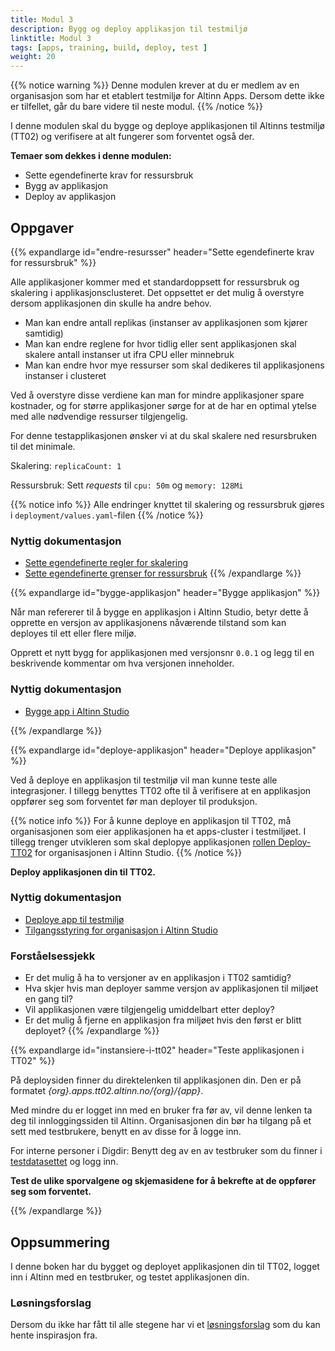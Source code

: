 ```yaml
---
title: Modul 3
description: Bygg og deploy applikasjon til testmiljø
linktitle: Modul 3
tags: [apps, training, build, deploy, test ]
weight: 20
---
```

{{% notice warning %}}
 Denne modulen krever at du er medlem av en organisasjon som har et etablert testmiljø for Altinn Apps. Dersom dette ikke er tilfellet, går du bare videre til neste modul.
{{% /notice %}}


I denne modulen skal du bygge og deploye applikasjonen til Altinns testmiljø (TT02) og verifisere at alt fungerer som forventet også der.


**Temaer som dekkes i denne modulen:**
- Sette egendefinerte krav for ressursbruk
- Bygg av applikasjon
- Deploy av applikasjon


## Oppgaver
{{% expandlarge id="endre-resursser" header="Sette egendefinerte krav for ressursbruk" %}}

Alle applikasjoner kommer med et standardoppsett for ressursbruk og skalering i applikasjonsclusteret.
Det oppsettet er det mulig å overstyre dersom applikasjonen din skulle ha andre behov.
- Man kan endre antall replikas (instanser av applikasjonen som kjører samtidig)
- Man kan endre reglene for hvor tidlig eller sent applikasjonen skal skalere antall instanser ut ifra CPU eller minnebruk
- Man kan endre hvor mye ressurser som skal dedikeres til applikasjonens instanser i clusteret

Ved å overstyre disse verdiene kan man for mindre applikasjoner spare kostnader,
og for større applikasjoner sørge for at de har en optimal ytelse med alle nødvendige ressurser tilgjengelig.

For denne testapplikasjonen ønsker vi at du skal skalere ned resursbruken til det minimale.

Skalering: `replicaCount: 1`

Ressursbruk: Sett _requests_ til `cpu: 50m` og `memory: 128Mi`

{{% notice info %}}
Alle endringer knyttet til skalering og ressursbruk gjøres i `deployment/values.yaml`-filen
{{% /notice %}}


### Nyttig dokumentasjon
- [Sette egendefinerte regler for skalering](/nb/app/development/configuration/deployment/#skalering)
- [Sette egendefinerte grenser for ressursbruk](/nb/app/development/configuration/deployment/#resources-konfigurasjon)
{{% /expandlarge %}}



{{% expandlarge id="bygge-applikasjon" header="Bygge applikasjon" %}}

Når man refererer til å bygge en applikasjon i Altinn Studio,
betyr dette å opprette en versjon av applikasjonens nåværende tilstand
som kan deployes til ett eller flere miljø.

Opprett et nytt bygg for applikasjonen med versjonsnr `0.0.1`
og legg til en beskrivende kommentar om hva versjonen inneholder.

### Nyttig dokumentasjon
- [Bygge app i Altinn Studio](/nb/app/testing/deploy/#bygge-app)

{{% /expandlarge %}}


{{% expandlarge id="deploye-applikasjon" header="Deploye applikasjon" %}}

Ved å deploye en applikasjon til testmiljø vil man kunne teste alle integrasjoner.
I tillegg benyttes TT02 ofte til å verifisere at en applikasjon oppfører seg som forventet
før man deployer til produksjon.

{{% notice info %}}
For å kunne deploye en applikasjon til TT02,
må organisasjonen som eier applikasjonen ha et apps-cluster i testmiljøet.
I tillegg trenger utvikleren som skal deplopye applikasjonen [rollen Deploy-TT02](/nb/app/access-management/studio/#deploy-tt02)
for organisasjonen i Altinn Studio.
{{% /notice %}}

**Deploy applikasjonen din til TT02.**

### Nyttig dokumentasjon
- [Deploye app til testmiljø](/nb/app/testing/deploy/#deploy-av-app-til-testmiljø)
- [Tilgangsstyring for organisasjon i Altinn Studio](/nb/app/access-management/studio/#tilgangsstyring-for-organisasjonen)

### Forståelsessjekk
- Er det mulig å ha to versjoner av en applikasjon i TT02 samtidig?
- Hva skjer hvis man deployer samme versjon av applikasjonen til miljøet en gang til?
- Vil applikasjonen være tilgjengelig umiddelbart etter deploy?
- Er det mulig å fjerne en applikasjon fra miljøet hvis den først er blitt deployet?
{{% /expandlarge %}}

{{% expandlarge id="instansiere-i-tt02" header="Teste applikasjonen i TT02" %}}

På deploysiden finner du direktelenken til applikasjonen din.
Den er på formatet _{org}.apps.tt02.altinn.no/{org}/{app}_.


Med mindre du er logget inn med en bruker fra før av,
vil denne lenken ta deg til innloggingssiden til Altinn.
Organisasjonen din bør ha tilgang på et sett med testbrukere, benytt en av disse for å logge inn.

For interne personer i Digdir: Benytt deg av en av testbruker som du finner i [testdatasettet](https://pedia.altinn.cloud/testing/testdata/datasets/) og logg inn.

**Test de ulike sporvalgene og skjemasidene for å bekrefte at de oppfører seg som forventet.**

{{% /expandlarge %}}

## Oppsummering

I denne boken har du bygget og deployet applikasjonen din til TT02,
logget inn i Altinn med en testbruker, og testet applikasjonen din.

### Løsningsforslag
Dersom du ikke har fått til alle stegene har vi et [løsningsforslag](https://altinn.studio/repos/ttd/tilflytter-sogndal-lf/src/branch/bolk/3) som du kan hente inspirasjon fra.

